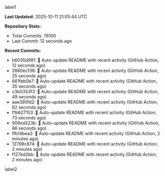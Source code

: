 
label1 
<!-- ACTIVITY_START -->
**Last Updated:** 2025-10-11 21:05:44 UTC

**Repository Stats:**
- Total Commits: 76100
- Last Commit: 12 seconds ago

**Recent Commits:**
- b6035d991: 🤖 Auto-update README with recent activity (GitHub Action, 12 seconds ago)
- 2880ecf38: 🤖 Auto-update README with recent activity (GitHub Action, 25 seconds ago)
- 661feb0b7: 🤖 Auto-update README with recent activity (GitHub Action, 35 seconds ago)
- c3b0353f3: 🤖 Auto-update README with recent activity (GitHub Action, 49 seconds ago)
- aae390fd2: 🤖 Auto-update README with recent activity (GitHub Action, 62 seconds ago)
- f1b627153: 🤖 Auto-update README with recent activity (GitHub Action, 73 seconds ago)
- 909ea523b: 🤖 Auto-update README with recent activity (GitHub Action, 86 seconds ago)
- ffb14bea2: 🤖 Auto-update README with recent activity (GitHub Action, 2 minutes ago)
- 12798c874: 🤖 Auto-update README with recent activity (GitHub Action, 2 minutes ago)
- f127ed2bb: 🤖 Auto-update README with recent activity (GitHub Action, 2 minutes ago)
<!-- ACTIVITY_END -->

label2
